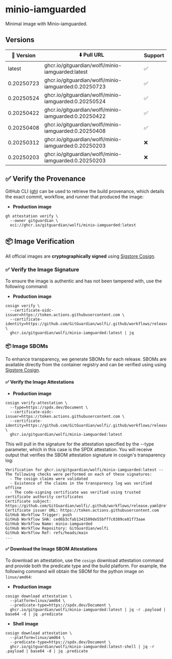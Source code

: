 # minio-iamguarded

Minimal image with Minio-iamguarded.

## Versions

| 📌 Version  | ⬇️ Pull URL                                         | Support |
| ---------- | -------------------------------------------------- | ------- |
| latest     | ghcr.io/gitguardian/wolfi/minio-iamguarded:latest     | ✅       |
| 0.20250723 | ghcr.io/gitguardian/wolfi/minio-iamguarded:0.20250723 | ✅       |
| 0.20250524 | ghcr.io/gitguardian/wolfi/minio-iamguarded:0.20250524 | ✅       |
| 0.20250422 | ghcr.io/gitguardian/wolfi/minio-iamguarded:0.20250422 | ✅       |
| 0.20250408 | ghcr.io/gitguardian/wolfi/minio-iamguarded:0.20250408 | ✅       |
| 0.20250312 | ghcr.io/gitguardian/wolfi/minio-iamguarded:0.20250203 | ❌       |
| 0.20250203 | ghcr.io/gitguardian/wolfi/minio-iamguarded:0.20250203 | ❌       |

## ✅ Verify the Provenance

GitHub CLI ([gh](https://cli.github.com/)) can be used to retrieve the build provenance, which details the exact commit, workflow, and runner that produced the image:

- **Production image**

```shell
gh attestation verify \
  --owner gitguardian \
  oci://ghcr.io/gitguardian/wolfi/minio-iamguarded:latest
```

## 📦 **Image Verification**

All official images are **cryptographically signed** using [Sigstore Cosign](https://www.sigstore.dev/).

### ✅ Verify the Image Signature

To ensure the image is authentic and has not been tampered with, use the following command:

- **Production image**

```shell
cosign verify \
  --certificate-oidc-issuer=https://token.actions.githubusercontent.com \
  --certificate-identity=https://github.com/GitGuardian/wolfi/.github/workflows/release.yaml@refs/heads/main \
  ghcr.io/gitguardian/wolfi/minio-iamguarded:latest | jq
```

### 📦 **Image SBOMs**

To enhance transparency, we generate SBOMs for each release. SBOMs are available directly from the container registry
and can be verified using using [Sigstore Cosign](https://www.sigstore.dev/).

#### ✅ Verify the Image Attestations

- **Production image**

```shell
cosign verify-attestation \
  --type=https://spdx.dev/Document \
  --certificate-oidc-issuer=https://token.actions.githubusercontent.com \
  --certificate-identity=https://github.com/GitGuardian/wolfi/.github/workflows/release.yaml@refs/heads/main \
  ghcr.io/gitguardian/wolfi/minio-iamguarded:latest
```

This will pull in the signature for the attestation specified by the --type parameter, which in this case is the SPDX attestation. You will receive output that verifies the SBOM attestation signature in cosign's transparency log:

```shell
Verification for ghcr.io/gitguardian/wolfi/minio-iamguarded:latest --
The following checks were performed on each of these signatures:
  - The cosign claims were validated
  - Existence of the claims in the transparency log was verified offline
  - The code-signing certificate was verified using trusted certificate authority certificates
Certificate subject: https://github.com/GitGuardian/wolfi/.github/workflows/release.yaml@refs/heads/main
Certificate issuer URL: https://token.actions.githubusercontent.com
GitHub Workflow Trigger: push
GitHub Workflow SHA: ced6b3cfab1341509de55bff7c0389ce81f73aae
GitHub Workflow Name: minio-iamguarded
GitHub Workflow Repository: GitGuardian/wolfi
GitHub Workflow Ref: refs/heads/main
...
```

#### ✅ Download the Image SBOM Attestations

To download an attestation, use the `cosign` download attestation command and provide both the predicate type and the build platform. For example, the following command will obtain the SBOM for the python image on `linux/amd64`:

- **Production image**

```shell
cosign download attestation \
  --platform=linux/amd64 \
  --predicate-type=https://spdx.dev/Document \
  ghcr.io/gitguardian/wolfi/minio-iamguarded:latest | jq -r .payload | base64 -d | jq .predicate
```

- **Shell image**

```shell
cosign download attestation \
  --platform=linux/amd64 \
  --predicate-type=https://spdx.dev/Document \
  ghcr.io/gitguardian/wolfi/minio-iamguarded:latest-shell | jq -r .payload | base64 -d | jq .predicate
```
